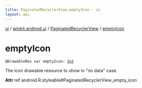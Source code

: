 ```yaml
---
title: PaginatedRecyclerView.emptyIcon - ui
layout: api
---
```


<div class='api-docs-breadcrumbs'><a href="../../index.html">ui</a> / <a href="../index.html">winkit.android.ui</a> / <a href="index.html">PaginatedRecyclerView</a> / <a href="./empty-icon.html">emptyIcon</a></div>

# emptyIcon

<div class="signature"><code><span class="identifier">@DrawableRes</span> <span class="keyword">var </span><span class="identifier">emptyIcon</span><span class="symbol">: </span><a href="https://kotlinlang.org/api/latest/jvm/stdlib/kotlin/-int/index.html"><span class="identifier">Int</span></a></code></div>

The icon drawable resource to show in "no data" case.

**Attr**
ref android.R.styleable#PaginatedRecyclerView_empty_icon

